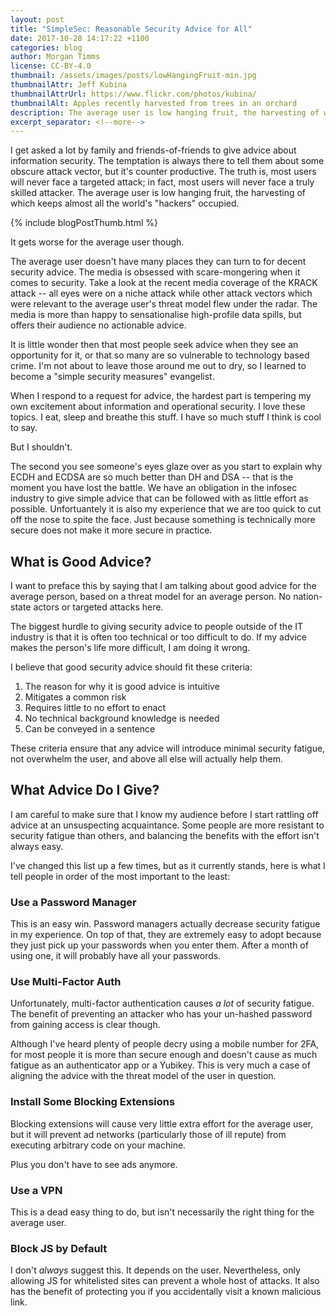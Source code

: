```yaml
---
layout: post
title: "SimpleSec: Reasonable Security Advice for All"
date: 2017-10-28 14:17:22 +1100
categories: blog
author: Morgan Timms
license: CC-BY-4.0
thumbnail: /assets/images/posts/lowHangingFruit-min.jpg
thumbnailAttr: Jeff Kubina
thumbnailAttrUrl: https://www.flickr.com/photos/kubina/
thumbnailAlt: Apples recently harvested from trees in an orchard
description: The average user is low hanging fruit, the harvesting of which keeps almost all the world's "hackers" occupied.
excerpt_separator: <!--more-->
---
```


I get asked a lot by family and friends-of-friends to give advice about information security.
The temptation is always there to tell them about some obscure attack vector, but it's counter productive.
The truth is, most users will never face a targeted attack; in fact, most users will never face a truly skilled attacker.
The average user is low hanging fruit, the harvesting of which keeps almost all the world's "hackers" occupied.

{% include blogPostThumb.html %}

It gets worse for the average user though.
<!--more-->

The average user doesn't have many places they can turn to for decent security advice.
The media is obsessed with scare-mongering when it comes to security.
Take a look at the recent media coverage of the KRACK attack -- all eyes were on a niche attack while other attack vectors which were relevant to the average user's threat model flew under the radar.
The media is more than happy to sensationalise high-profile data spills, but offers their audience no actionable advice.

It is little wonder then that most people seek advice when they see an opportunity for it, or that so many are so vulnerable to technology based crime.
I'm not about to leave those around me out to dry, so I learned to become a "simple security measures" evangelist.

When I respond to a request for advice, the hardest part is tempering my own excitement about information and operational security.
I love these topics. I eat, sleep and breathe this stuff. I have so much stuff I think is cool to say.

But I shouldn't.

The second you see someone's eyes glaze over as you start to explain why ECDH and ECDSA are so much better than DH and DSA -- that is the moment you have lost the battle.
We have an obligation in the infosec industry to give simple advice that can be followed with as little effort as possible.
Unfortuantely it is also my experience that we are too quick to cut off the nose to spite the face. Just because something is technically more secure does not make it more secure in practice.

## What is Good Advice?

I want to preface this by saying that I am talking about good advice for the average person, based on a threat model for an average person. No nation-state actors or targeted attacks here.

The biggest hurdle to giving security advice to people outside of the IT industry is that it is often too technical or too difficult to do. If my advice makes the person's life more difficult, I am doing it wrong.

I believe that good security advice should fit these criteria:

1. The reason for why it is good advice is intuitive
1. Mitigates a common risk
1. Requires little to no effort to enact
1. No technical background knowledge is needed
1. Can be conveyed in a sentence

These criteria ensure that any advice will introduce minimal security fatigue, not overwhelm the user, and above all else will actually help them.

## What Advice Do I Give?

I am careful to make sure that I know my audience before I start rattling off advice at an unsuspecting acquaintance. Some people are more resistant to security fatigue than others, and balancing the benefits with the effort isn't always easy.

I've changed this list up a few times, but as it currently stands, here is what I tell people in order of the most important to the least:

### Use a Password Manager

This is an easy win. Password managers actually decrease security fatigue in my experience. On top of that, they are extremely easy to adopt because they just pick up your passwords when you enter them. After a month of using one, it will probably have all your passwords.

### Use Multi-Factor Auth

Unfortunately, multi-factor authentication causes _a lot_ of security fatigue. The benefit of preventing an attacker who has your un-hashed password from gaining access is clear though.

Although I've heard plenty of people decry using a mobile number for 2FA, for most people it is more than secure enough and doesn't cause as much fatigue as an authenticator app or a Yubikey. This is very much a case of aligning the advice with the threat model of the user in question.

### Install Some Blocking Extensions

Blocking extensions will cause very little extra effort for the average user, but it will prevent ad networks (particularly those of ill repute) from executing arbitrary code on your machine.

Plus you don't have to see ads anymore.

### Use a VPN

This is a dead easy thing to do, but isn't necessarily the right thing for the average user.

### Block JS by Default

I don't _always_ suggest this. It depends on the user. Nevertheless, only allowing JS for whitelisted sites can prevent a whole host of attacks. It also has the benefit of protecting you if you accidentally visit a known malicious link.